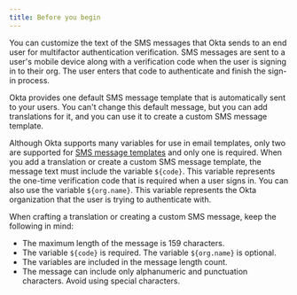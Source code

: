 ```yaml
---
title: Before you begin
---
```


You can customize the text of the SMS messages that Okta sends to an end user for multifactor authentication verification. SMS messages are sent to a user's mobile device along with a verification code when the user is signing in to their org. The user enters that code to authenticate and finish the sign-in process.

Okta provides one default SMS message template that is automatically sent to your users. You can't change this default message, but you can add translations for it, and you can use it to create a custom SMS message template.

Although Okta supports many variables for use in email templates, only two are supported for [SMS message templates](/docs/reference/api/templates/) and only one is required. When you add a translation or create a custom SMS message template, the message text must include the variable `${code}`. This variable represents the one-time verification code that is required when a user signs in. You can also use the variable `${org.name}`. This variable represents the Okta organization that the user is trying to authenticate with.

When crafting a translation or creating a custom SMS message, keep the following in mind:

* The maximum length of the message is 159 characters.
* The variable `${code}` is required. The variable `${org.name}` is optional.
* The variables are included in the message length count.
* The message can include only alphanumeric and punctuation characters. Avoid using special characters.

<NextSectionLink/>
